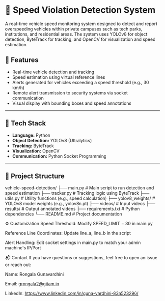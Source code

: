 # 🚗 Speed Violation Detection System

A real-time vehicle speed monitoring system designed to detect and report overspeeding vehicles within private campuses such as tech parks, institutions, and residential areas. The system uses YOLOv8 for object detection, ByteTrack for tracking, and OpenCV for visualization and speed estimation.

## 📌 Features

- Real-time vehicle detection and tracking
- Speed estimation using virtual reference lines
- Alerts generated for vehicles exceeding a speed threshold (e.g., 30 km/h)
- Remote alert transmission to security systems via socket communication
- Visual display with bounding boxes and speed annotations

---

## 🔧 Tech Stack

- **Language:** Python  
- **Object Detection:** YOLOv8 (Ultralytics)  
- **Tracking:** ByteTrack  
- **Visualization:** OpenCV  
- **Communication:** Python Socket Programming

---

## 📁 Project Structure
vehicle-speed-detection/
├── main.py # Main script to run detection and speed estimation
├── tracker.py # Tracking logic using ByteTrack
├── utils.py # Utility functions (e.g., speed calculation)
├── yolov8_weights/ # YOLOv8 model weights (e.g., yolov8n.pt)
├── videos/ # Input videos
├── results/ # Output annotated videos
├── requirements.txt # Python dependencies
└── README.md # Project documentation

⚙️ Customization
Speed Threshold: Modify SPEED_LIMIT = 30 in main.py

Reference Line Coordinates: Update line_a, line_b in the script

Alert Handling: Edit socket settings in main.py to match your admin machine's IP/Port


📬 Contact
If you have questions or suggestions, feel free to open an issue or reach out:

Name: Rongala Gunavardhini

Email: grongala2@gitam.in

LinkedIn: https://www.linkedin.com/in/guna-vardhini-83a523296/




